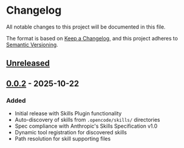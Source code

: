 # Changelog

All notable changes to this project will be documented in this file.

The format is based on [Keep a Changelog](https://keepachangelog.com/en/1.1.0/),
and this project adheres to [Semantic Versioning](https://semver.org/spec/v2.0.0.html).

## [Unreleased]

## [0.0.2] - 2025-10-22

### Added
- Initial release with Skills Plugin functionality
- Auto-discovery of skills from `.opencode/skills/` directories
- Spec compliance with Anthropic's Skills Specification v1.0
- Dynamic tool registration for discovered skills
- Path resolution for skill supporting files

[Unreleased]: https://github.com/malhashemi/opencode-skills/compare/v0.0.2...HEAD
[0.0.2]: https://github.com/malhashemi/opencode-skills/releases/tag/v0.0.2
